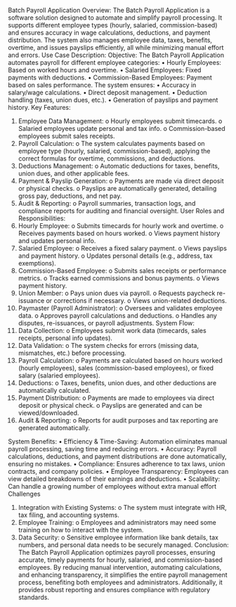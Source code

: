  Batch Payroll Application
Overview:
The Batch Payroll Application is a software solution designed to automate and simplify payroll processing. It supports different employee types (hourly, salaried, commission-based) and ensures accuracy in wage calculations, deductions, and payment distribution. The system also manages employee data, taxes, benefits, overtime, and issues payslips efficiently, all while minimizing manual effort and errors.
Use Case Description:
Objective:
The Batch Payroll Application automates payroll for different employee categories:
•	Hourly Employees: Based on worked hours and overtime.
•	Salaried Employees: Fixed payments with deductions.
•	Commission-Based Employees: Payment based on sales performance.
The system ensures:
•	Accuracy in salary/wage calculations.
•	Direct deposit management.
•	Deduction handling (taxes, union dues, etc.).
•	Generation of payslips and payment history.
Key Features:
1.	Employee Data Management:
o	Hourly employees submit timecards.
o	Salaried employees update personal and tax info.
o	Commission-based employees submit sales receipts.
2.	Payroll Calculation:
o	The system calculates payments based on employee type (hourly, salaried, commission-based), applying the correct formulas for overtime, commissions, and deductions.
3.	Deductions Management:
o	Automatic deductions for taxes, benefits, union dues, and other applicable fees.
4.	Payment & Payslip Generation:
o	Payments are made via direct deposit or physical checks.
o	Payslips are automatically generated, detailing gross pay, deductions, and net pay.
5.	Audit & Reporting:
o	Payroll summaries, transaction logs, and compliance reports for auditing and financial oversight.
User Roles and Responsibilities:
1.	Hourly Employee:
o	Submits timecards for hourly work and overtime.
o	Receives payments based on hours worked.
o	Views payment history and updates personal info.
2.	Salaried Employee:
o	Receives a fixed salary payment.
o	Views payslips and payment history.
o	Updates personal details (e.g., address, tax exemptions).
3.	Commission-Based Employee:
o	Submits sales receipts or performance metrics.
o	Tracks earned commissions and bonus payments.
o	Views payment history.
4.	Union Member:
o	Pays union dues via payroll.
o	Requests paycheck re-issuance or corrections if necessary.
o	Views union-related deductions.
5.	Paymaster (Payroll Administrator):
o	Oversees and validates employee data.
o	Approves payroll calculations and deductions.
o	Handles any disputes, re-issuances, or payroll adjustments.
System Flow:
1.	Data Collection:
o	Employees submit work data (timecards, sales receipts, personal info updates).
2.	Data Validation:
o	The system checks for errors (missing data, mismatches, etc.) before processing.
3.	Payroll Calculation:
o	Payments are calculated based on hours worked (hourly employees), sales (commission-based employees), or fixed salary (salaried employees).
4.	Deductions:
o	Taxes, benefits, union dues, and other deductions are automatically calculated.
5.	Payment Distribution:
o	Payments are made to employees via direct deposit or physical check.
o	Payslips are generated and can be viewed/downloaded.
6.	Audit & Reporting:
o	Reports for audit purposes and tax reporting are generated automatically.

System Benefits:
•	Efficiency & Time-Saving: Automation eliminates manual payroll processing, saving time and reducing errors.
•	Accuracy: Payroll calculations, deductions, and payment distributions are done automatically, ensuring no mistakes.
•	Compliance: Ensures adherence to tax laws, union contracts, and company policies.
•	Employee Transparency: Employees can view detailed breakdowns of their earnings and deductions.
•	Scalability: Can handle a growing number of employees without extra manual effort
Challenges
1.	Integration with Existing Systems:
o	The system must integrate with HR, tax filing, and accounting systems.
2.	Employee Training:
o	Employees and administrators may need some training on how to interact with the system.
3.	Data Security:
o	Sensitive employee information like bank details, tax numbers, and personal data needs to be securely managed.
Conclusion:
The Batch Payroll Application optimizes payroll processes, ensuring accurate, timely payments for hourly, salaried, and commission-based employees. By reducing manual intervention, automating calculations, and enhancing transparency, it simplifies the entire payroll management process, benefiting both employees and administrators. Additionally, it provides robust reporting and ensures compliance with regulatory standards.


